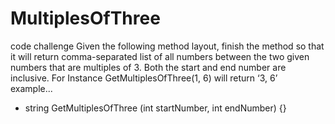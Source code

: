 # MultiplesOfThree

code challenge
Given the following method layout, finish the method so that it will return comma-separated list of all numbers between the two given numbers that are multiples of 3. Both the start and end number are inclusive. For Instance GetMultiplesOfThree(1, 6) will return ‘3, 6’  
example...
- string GetMultiplesOfThree (int startNumber, int endNumber) {}